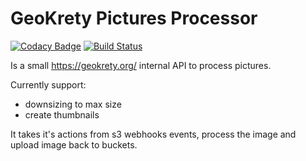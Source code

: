 # GeoKrety Pictures Processor

[![Codacy Badge](https://api.codacy.com/project/badge/Grade/05906125796c472b9110c175c4bff918)](https://app.codacy.com/gh/geokrety/geokrety-pictures-processor?utm_source=github.com&utm_medium=referral&utm_content=geokrety/geokrety-pictures-processor&utm_campaign=Badge_Grade_Dashboard)
[![Build Status](https://travis-ci.org/geokrety/geokrety-pictures-processor.svg?branch=master)](https://travis-ci.org/geokrety/geokrety-pictures-processor)

Is a small https://geokrety.org/ internal API to process pictures.

Currently support:
* downsizing to max size
* create thumbnails

It takes it's actions from s3 webhooks events, process the image and upload
image back to buckets.
